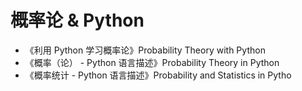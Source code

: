 # 概率论 & Python

* 《利用 Python 学习概率论》Probability Theory with Python
* 《概率（论） - Python 语言描述》Probability Theory in Python
* 《概率统计 - Python 语言描述》Probability and Statistics in Pytho
